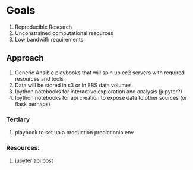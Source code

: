 # Goals

1. Reproducible Research
1. Unconstrained computational resources
1. Low bandwith requirements

## Approach 

1. Generic Ansible playbooks that will spin up ec2 servers with required resources and tools
1. Data will be stored in s3 or in EBS data volumes 
1. Ipython notebooks for interactive exploration and analysis (jupyter?)
1. Ipython notebooks for api creation to expose data to other sources (or flask perhaps)

### Tertiary
1. playbook to set up a production predictionio env

### Resources:
1. [jupyter api post]("http://blog.ibmjstart.net/2016/01/28/jupyter-notebooks-as-restful-microservices/")
